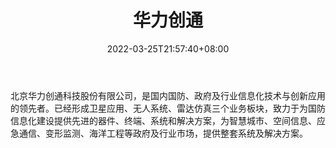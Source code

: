 ﻿---
weight: 
title: "华力创通"
description: "北京华力创通科技股份有限公司，是国内国防、政府及行业信息化技术与创新应用的领先者。已经形成卫星应用、无人系统、雷达仿真三个业务板块，致力于为国防信息化建设提供先进的器件、终端、系统和解决方案，为智慧城市、空间信息、应急通信、变形监测、海洋工程等政府及行业市场，提供整套系统及解决方案。"
date: 2022-03-25T21:57:40+08:00
lastmod: 2022-03-25T16:45:40+08:00
draft: false
authors: ["Metabd"]
featuredImage: "223.png"
link: "http://www.hwacreate.com.cn/#dw"
tags: ["华力创通","虚拟人"]
categories: ["navigation"]
navigation: ["虚拟人"]
lightgallery: true
toc: true
pinned: false
recommend: false
recommend1: false
---
北京华力创通科技股份有限公司，是国内国防、政府及行业信息化技术与创新应用的领先者。已经形成卫星应用、无人系统、雷达仿真三个业务板块，致力于为国防信息化建设提供先进的器件、终端、系统和解决方案，为智慧城市、空间信息、应急通信、变形监测、海洋工程等政府及行业市场，提供整套系统及解决方案。

